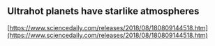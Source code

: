 ## Ultrahot planets have starlike atmospheres
  
  [https://www.sciencedaily.com/releases/2018/08/180809144518.htm](https://www.sciencedaily.com/releases/2018/08/180809144518.htm)